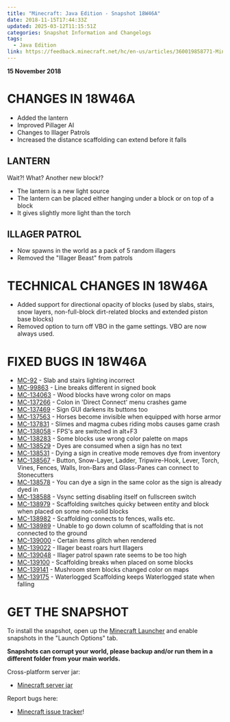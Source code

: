 ```yaml
---
title: "Minecraft: Java Edition - Snapshot 18W46A"
date: 2018-11-15T17:44:33Z
updated: 2025-03-12T11:15:51Z
categories: Snapshot Information and Changelogs
tags:
  - Java Edition
link: https://feedback.minecraft.net/hc/en-us/articles/360019858771-Minecraft-Java-Edition-Snapshot-18W46A
---
```


**15 November 2018**

# CHANGES IN 18W46A

- Added the lantern
- Improved Pillager AI
- Changes to Illager Patrols
- Increased the distance scaffolding can extend before it falls

## LANTERN

Wait?! What? Another new block!?

- The lantern is a new light source
- The lantern can be placed either hanging under a block or on top of a block
- It gives slightly more light than the torch

## ILLAGER PATROL

- Now spawns in the world as a pack of 5 random illagers
- Removed the "Illager Beast" from patrols

# TECHNICAL CHANGES IN 18W46A

- Added support for directional opacity of blocks (used by slabs, stairs, snow layers, non-full-block dirt-related blocks and extended piston base blocks)
- Removed option to turn off VBO in the game settings. VBO are now always used.

# FIXED BUGS IN 18W46A

- [MC-92](https://bugs.mojang.com/browse/MC-92) - Slab and stairs lighting incorrect
- [MC-99863](https://bugs.mojang.com/browse/MC-99863) - Line breaks different in signed book
- [MC-134063](https://bugs.mojang.com/browse/MC-134063) - Wood blocks have wrong color on maps
- [MC-137266](https://bugs.mojang.com/browse/MC-137266) - Colon in 'Direct Connect' menu crashes game
- [MC-137469](https://bugs.mojang.com/browse/MC-137469) - Sign GUI darkens its buttons too
- [MC-137563](https://bugs.mojang.com/browse/MC-137563) - Horses become invisible when equipped with horse armor
- [MC-137831](https://bugs.mojang.com/browse/MC-137831) - Slimes and magma cubes riding mobs causes game crash
- [MC-138058](https://bugs.mojang.com/browse/MC-138058) - FPS's are switched in alt+F3
- [MC-138283](https://bugs.mojang.com/browse/MC-138283) - Some blocks use wrong color palette on maps
- [MC-138529](https://bugs.mojang.com/browse/MC-138529) - Dyes are consumed when a sign has no text
- [MC-138531](https://bugs.mojang.com/browse/MC-138531) - Dying a sign in creative mode removes dye from inventory
- [MC-138567](https://bugs.mojang.com/browse/MC-138567) - Button, Snow-Layer, Ladder, Tripwire-Hook, Lever, Torch, Vines, Fences, Walls, Iron-Bars and Glass-Panes can connect to Stonecutters
- [MC-138578](https://bugs.mojang.com/browse/MC-138578) - You can dye a sign in the same color as the sign is already dyed in
- [MC-138588](https://bugs.mojang.com/browse/MC-138588) - Vsync setting disabling itself on fullscreen switch
- [MC-138979](https://bugs.mojang.com/browse/MC-138979) - Scaffolding switches quicky between entity and block when placed on some non-solid blocks
- [MC-138982](https://bugs.mojang.com/browse/MC-138982) - Scaffolding connects to fences, walls etc.
- [MC-138989](https://bugs.mojang.com/browse/MC-138989) - Unable to go down column of scaffolding that is not connected to the ground
- [MC-139000](https://bugs.mojang.com/browse/MC-139000) - Certain items glitch when rendered
- [MC-139022](https://bugs.mojang.com/browse/MC-139022) - Illager beast roars hurt Illagers
- [MC-139048](https://bugs.mojang.com/browse/MC-139048) - Illager patrol spawn rate seems to be too high
- [MC-139100](https://bugs.mojang.com/browse/MC-139100) - Scaffolding breaks when placed on some blocks
- [MC-139141](https://bugs.mojang.com/browse/MC-139141) - Mushroom stem blocks changed color on maps
- [MC-139175](https://bugs.mojang.com/browse/MC-139175) - Waterlogged Scaffolding keeps Waterlogged state when falling

# GET THE SNAPSHOT

To install the snapshot, open up the [Minecraft Launcher](https://minecraft.net/download) and enable snapshots in the "Launch Options" tab.

**Snapshots can corrupt your world, please backup and/or run them in a different folder from your main worlds.**

Cross-platform server jar:

- [Minecraft server jar](https://launcher.mojang.com/v1/objects/6681e24d2dc9ba60a6e7d1fbbf25b2af70ff9d1c/server.jar)

Report bugs here:

- [Minecraft issue tracker](https://bugs.mojang.com/browse/MC)!
